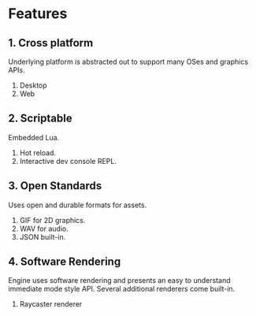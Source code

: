 # Features

## 1. Cross platform
Underlying platform is abstracted out to support many OSes and graphics APIs.
1. Desktop
2. Web

## 2. Scriptable
Embedded Lua.
1. Hot reload.
2. Interactive dev console REPL.

## 3. Open Standards
Uses open and durable formats for assets.
1. GIF for 2D graphics.
2. WAV for audio.
3. JSON built-in.

## 4. Software Rendering
Engine uses software rendering and presents an easy to understand immediate mode style API. Several additional renderers come built-in.
1. Raycaster renderer